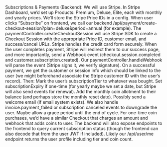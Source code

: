 Subscriptions & Payments (Backend):
We will use Stripe. In Stripe Dashboard, we’d set up Products: Premium, Deluxe, Elite, each with monthly and yearly prices. We’ll store the Stripe Price IDs in a config.
When user clicks “Subscribe” on frontend, we call our backend /api/payment/create-checkout-session?plan=deluxe&period=annual (for example). The paymentController.createCheckoutSession will use Stripe SDK to create a Checkout Session with the appropriate Price ID, customer email, and success/cancel URLs. Stripe handles the credit card form securely.
When the user completes payment, Stripe will redirect them to our success page, and more importantly, send a Webhook event (checkout.session.completed and customer.subscription.created). Our paymentController.handleWebhook will parse the event (Stripe signs it, we verify signature). On a successful payment, we get the customer or session info which should be linked to the user (we might beforehand associate the Stripe customer ID with the user’s record). Then:
Mark the user’s subscriptionTier to whatever was bought.
Set subscriptionExpiry if one-time (for yearly maybe we set a date, but Stripe will also send events for renewal).
Add the monthly coin allotment to their balance (and perhaps store the monthly reset date).
Possibly send a welcome email (if email system exists).
We also handle invoice.payment_failed or subscription canceled events to downgrade the user. Maybe allow a grace period until the end of cycle.
For one-time coin purchases, we’d have a similar Checkout that charges an amount and webhook that adds coins to user.
The backend will also expose endpoints to the frontend to query current subscription status (though the frontend can also decode that from the user JWT if included). Likely our /api/user/me endpoint returns the user profile including tier and coin count.